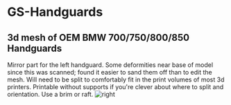 # GS-Handguards
## 3d mesh of OEM BMW 700/750/800/850 Handguards
Mirror part for the left handguard.
Some deformities near base of model since this was scanned; found it easier to sand them off than to edit the mesh.
Will need to be split to comfortably fit in the print volumes of most 3d printers.
Printable without supports if you're clever about where to split and orientation. Use a brim or raft.
![right](https://github.com/raosuvrat/GS-Handguards/assets/13395085/a9e2b033-7c5e-467d-b79b-f4983cabf21a)
